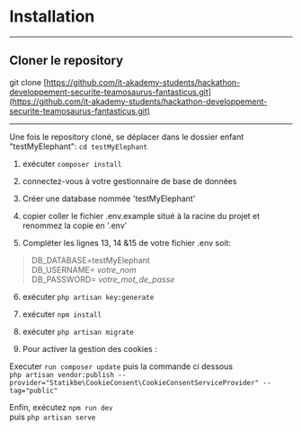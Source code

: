# Installation
***



## Cloner le repository



git clone [https://github.com/it-akademy-students/hackathon-developpement-securite-teamosaurus-fantasticus.git](https://github.com/it-akademy-students/hackathon-developpement-securite-teamosaurus-fantasticus.git)

***
Une fois le repository cloné, se déplacer dans le dossier enfant "testMyElephant": `cd testMyElephant`

1. exécuter `composer install`

2. connectez-vous à votre gestionnaire de base de données

3. Créer une database nommée 'testMyElephant'

4. copier coller le fichier .env.example situé à la racine du projet et renommez la copie en '.env'

5. Compléter les lignes 13, 14 &15 de votre fichier .env soit:
>DB_DATABASE=testMyElephant  
DB_USERNAME= *votre_nom*  
DB_PASSWORD= *votre_mot_de_passe*

6. exécuter `php artisan key:generate`
7. exécuter `npm install`
8. exécuter `php artisan migrate`<br>

9. Pour activer la gestion des cookies :

Executer `run composer update` puis la commande ci dessous <br>
`php artisan vendor:publish --provider="Statikbe\CookieConsent\CookieConsentServiceProvider" --tag="public"`

Enfin, exécutez `npm run dev`  
puis `php artisan serve`
